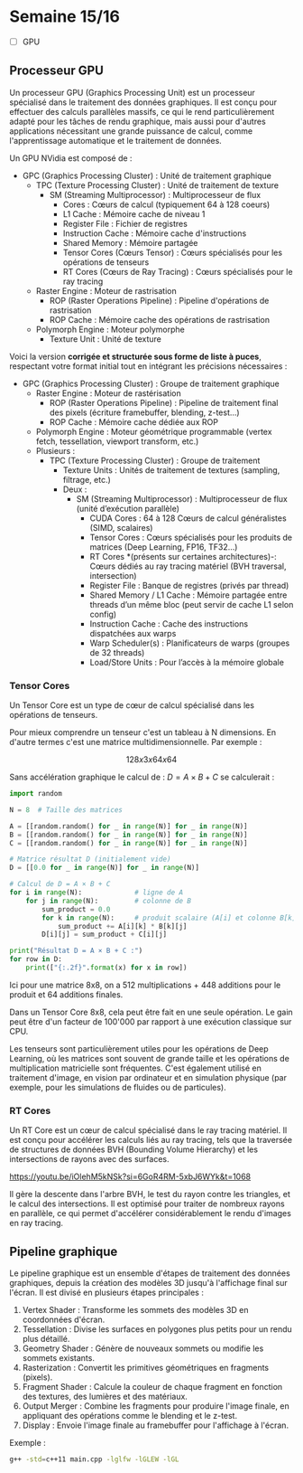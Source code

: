 # Semaine 15/16

- [ ] GPU

## Processeur GPU

Un processeur GPU (Graphics Processing Unit) est un processeur spécialisé dans le traitement des données graphiques. Il est conçu pour effectuer des calculs parallèles massifs, ce qui le rend particulièrement adapté pour les tâches de rendu graphique, mais aussi pour d'autres applications nécessitant une grande puissance de calcul, comme l'apprentissage automatique et le traitement de données.

Un GPU NVidia est composé de :

- GPC (Graphics Processing Cluster) : Unité de traitement graphique
  - TPC (Texture Processing Cluster) : Unité de traitement de texture
    - SM (Streaming Multiprocessor) : Multiprocesseur de flux
      - Cores : Cœurs de calcul (typiquement 64 à 128 coeurs)
      - L1 Cache : Mémoire cache de niveau 1
      - Register File : Fichier de registres
      - Instruction Cache : Mémoire cache d'instructions
      - Shared Memory : Mémoire partagée
      - Tensor Cores (Cœurs Tensor) : Cœurs spécialisés pour les opérations de tenseurs
      - RT Cores (Cœurs de Ray Tracing) : Cœurs spécialisés pour le ray tracing
  - Raster Engine : Moteur de rastrisation
    - ROP (Raster Operations Pipeline) : Pipeline d'opérations de rastrisation
    - ROP Cache : Mémoire cache des opérations de rastrisation
  - Polymorph Engine : Moteur polymorphe
    - Texture Unit : Unité de texture

Voici la version **corrigée et structurée sous forme de liste à puces**, respectant votre format initial tout en intégrant les précisions nécessaires :

- GPC (Graphics Processing Cluster) : Groupe de traitement graphique
  - Raster Engine : Moteur de rastérisation
    - ROP (Raster Operations Pipeline) : Pipeline de traitement final des pixels (écriture framebuffer, blending, z-test…)
    - ROP Cache : Mémoire cache dédiée aux ROP
  - Polymorph Engine : Moteur géométrique programmable (vertex fetch, tessellation, viewport transform, etc.)
  - Plusieurs :
    - TPC (Texture Processing Cluster) : Groupe de traitement
      - Texture Units : Unités de traitement de textures (sampling, filtrage, etc.)
      - Deux :
        - SM (Streaming Multiprocessor) : Multiprocesseur de flux (unité d’exécution parallèle)
          - CUDA Cores : 64 à 128 Cœurs de calcul généralistes (SIMD, scalaires)
          - Tensor Cores : Cœurs spécialisés pour les produits de matrices (Deep Learning, FP16, TF32…)
          - RT Cores *(présents sur certaines architectures)-: Cœurs dédiés au ray tracing matériel (BVH traversal, intersection)
          - Register File : Banque de registres (privés par thread)
          - Shared Memory / L1 Cache : Mémoire partagée entre threads d’un même bloc (peut servir de cache L1 selon config)
          - Instruction Cache : Cache des instructions dispatchées aux warps
          - Warp Scheduler(s) : Planificateurs de warps (groupes de 32 threads)
          - Load/Store Units : Pour l’accès à la mémoire globale

### Tensor Cores

Un Tensor Core est un type de cœur de calcul spécialisé dans les opérations de tenseurs.

Pour mieux comprendre un tenseur c'est un tableau à N dimensions. En d'autre termes c'est une matrice multidimensionnelle. Par exemple :

$$ 128x3x64x64 $$

Sans accélération graphique le calcul de : $D = A \times B + C$ se calculerait :

```python
import random

N = 8  # Taille des matrices

A = [[random.random() for _ in range(N)] for _ in range(N)]
B = [[random.random() for _ in range(N)] for _ in range(N)]
C = [[random.random() for _ in range(N)] for _ in range(N)]

# Matrice résultat D (initialement vide)
D = [[0.0 for _ in range(N)] for _ in range(N)]

# Calcul de D = A × B + C
for i in range(N):             # ligne de A
    for j in range(N):         # colonne de B
        sum_product = 0.0
        for k in range(N):     # produit scalaire (A[i] et colonne B[k])
            sum_product += A[i][k] * B[k][j]
        D[i][j] = sum_product + C[i][j]

print("Résultat D = A × B + C :")
for row in D:
    print(["{:.2f}".format(x) for x in row])
```

Ici pour une matrice 8x8, on a 512 multiplications + 448 additions pour le produit et 64 additions finales.

Dans un Tensor Core 8x8, cela peut être fait en une seule opération. Le gain peut être d'un facteur de 100'000 par rapport à une exécution classique sur CPU.

Les tenseurs sont particulièrement utiles pour les opérations de Deep Learning, où les matrices sont souvent de grande taille et les opérations de multiplication matricielle sont fréquentes. C'est également utilisé en traitement d'image, en vision par ordinateur et en simulation physique (par exemple, pour les simulations de fluides ou de particules).

### RT Cores

Un RT Core est un cœur de calcul spécialisé dans le ray tracing matériel. Il est conçu pour accélérer les calculs liés au ray tracing, tels que la traversée de structures de données BVH (Bounding Volume Hierarchy) et les intersections de rayons avec des surfaces.

https://youtu.be/iOlehM5kNSk?si=6GoR4RM-5xbJ6WYk&t=1068

Il gère la descente dans l'arbre BVH, le test du rayon contre les triangles, et le calcul des intersections. Il est optimisé pour traiter de nombreux rayons en parallèle, ce qui permet d'accélérer considérablement le rendu d'images en ray tracing.

## Pipeline graphique

Le pipeline graphique est un ensemble d'étapes de traitement des données graphiques, depuis la création des modèles 3D jusqu'à l'affichage final sur l'écran. Il est divisé en plusieurs étapes principales :

1. Vertex Shader : Transforme les sommets des modèles 3D en coordonnées d'écran.
2. Tessellation : Divise les surfaces en polygones plus petits pour un rendu plus détaillé.
3. Geometry Shader : Génère de nouveaux sommets ou modifie les sommets existants.
4. Rasterization : Convertit les primitives géométriques en fragments (pixels).
5. Fragment Shader : Calcule la couleur de chaque fragment en fonction des textures, des lumières et des matériaux.
6. Output Merger : Combine les fragments pour produire l'image finale, en appliquant des opérations comme le blending et le z-test.
7. Display : Envoie l'image finale au framebuffer pour l'affichage à l'écran.

Exemple :

```bash
g++ -std=c++11 main.cpp -lglfw -lGLEW -lGL
```
